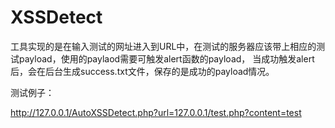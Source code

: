 # XSSDetect


工具实现的是在输入测试的网址进入到URL中，在测试的服务器应该带上相应的测试payload，使用的paylaod需要可触发alert函数的payload，
当成功触发alert后，会在后台生成success.txt文件，保存的是成功的payload情况。


测试例子：

http://127.0.0.1/AutoXSSDetect.php?url=127.0.0.1/test.php?content=test<script>alert(1)</script>
